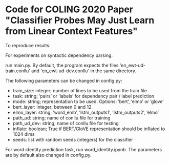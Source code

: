 # Code for COLING 2020 Paper "Classifier Probes May Just Learn from Linear Context Features"

To reproduce results: 

For experiments on syntactic dependency parsing: 

run main.py. By default, the program expects the files 'en_ewt-ud-train.conllu' and 'en_ewt-ud-dev.conllu' in the same directory. 

The following parameters can be changed in config.py:
* train_size: integer; number of lines to be used from the train file
* task: string; ’pairs’ or ’labels’ for dependency pair / label prediction
* mode: string; representation to be used. Options: ’bert’, ’elmo’ or ’glove’
* bert_layer: integer; between 0 and 12
* elmo_layer: string; ’word_emb’, ’lstm_outputs1’, ’lstm_outputs2’, ’elmo’
* path_ud: string; name of conllu file for training
* path_ud_dev: string; name of conllu file for testing
* inflate: boolean; True if BERT/GloVE representation should be inflated to 1024 dims
* seeds: list with random seeds (integers) for the classifier

For word identity prediction task, run word_identity.ipynb. The parameters are by default also changed in config.py.

